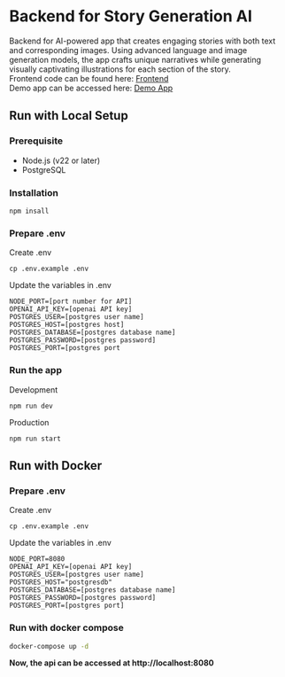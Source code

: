 # Backend for Story Generation AI
Backend for AI-powered app that creates engaging stories with both text and corresponding images. Using advanced language and image generation models, the app crafts unique narratives while generating visually captivating illustrations for each section of the story.\
Frontend code can be found here: [Frontend](https://github.com/nay0101/story-gen-ai-web.git)\
Demo app can be accessed here: [Demo App](http://3.105.212.81:3000/)

## Run with Local Setup

### Prerequisite
* Node.js (v22 or later)
* PostgreSQL

### Installation
```
npm insall
```

### Prepare .env
Create .env
```
cp .env.example .env
```
Update the variables in .env
```
NODE_PORT=[port number for API]
OPENAI_API_KEY=[openai API key]
POSTGRES_USER=[postgres user name]
POSTGRES_HOST=[postgres host]
POSTGRES_DATABASE=[postgres database name]
POSTGRES_PASSWORD=[postgres password]
POSTGRES_PORT=[postgres port
```

### Run the app
Development
```
npm run dev
```
Production
```
npm run start
```

## Run with Docker
### Prepare .env
Create .env
```
cp .env.example .env
```
Update the variables in .env
```
NODE_PORT=8080
OPENAI_API_KEY=[openai API key]
POSTGRES_USER=[postgres user name]
POSTGRES_HOST="postgresdb"
POSTGRES_DATABASE=[postgres database name]
POSTGRES_PASSWORD=[postgres password]
POSTGRES_PORT=[postgres port]
```

### Run with docker compose
```bash
docker-compose up -d
```

**Now, the api can be accessed at http://localhost:8080**
